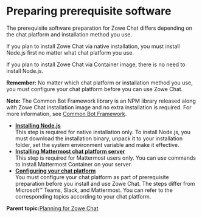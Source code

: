 # Preparing prerequisite software

The prerequisite software preparation for Zowe Chat differs depending on the chat platform and installation method you use.

If you plan to install Zowe Chat via native installation, you must install Node.js first no matter what chat platform you use.

If you plan to install Zowe Chat via Container image, there is no need to install Node.js.

**Remember:** No matter which chat platform or installation method you use, you must configure your chat platform before you can use Zowe Chat.

**Note:** The Common Bot Framework library is an NPM library released along with Zowe Chat installation image and no extra installation is required. For more information, see [Common Bot Framework](chatops_reference_common_bot_framework.md).

-   **[Installing Node.js](chatops_prerequisite_node.md)**  
This step is required for native installation only. To install Node.js, you must download the installation binary, unpack it to your installation folder, set the system environment variable and make it effective.
-   **[Installing Mattermost chat platform server](chatops_prerequisite_mattermost_server.md)**  
This step is required for Mattermost users only. You can use commands to install Mattermost Container on your server.
-   **[Configuring your chat platform](chatops_prerequisite_platform.md)**  
You must configure your chat platform as part of prerequisite preparation before you install and use Zowe Chat. The steps differ from Microsoft™ Teams, Slack, and Mattermost. You can refer to the corresponding topics according to your chat platform.

**Parent topic:**[Planning for Zowe Chat](chatops_prerequisite_requirement.md)

